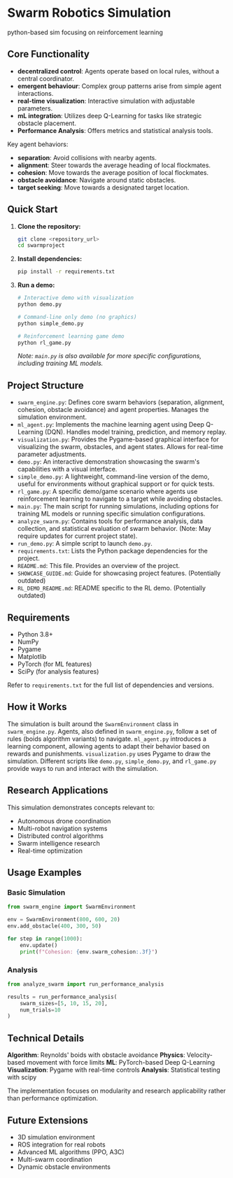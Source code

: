 # Swarm Robotics Simulation

python-based sim focusing on reinforcement learning

## Core Functionality

- **decentralized control**: Agents operate based on local rules, without a central coordinator.
- **emergent behaviour**: Complex group patterns arise from simple agent interactions.
- **real-time visualization**: Interactive simulation with adjustable parameters.
- **mL integration**: Utilizes deep Q-Learning for tasks like strategic obstacle placement.
- **Performance Analysis**: Offers metrics and statistical analysis tools.

Key agent behaviors:
- **separation**: Avoid collisions with nearby agents.
- **alignment**: Steer towards the average heading of local flockmates.
- **cohesion**: Move towards the average position of local flockmates.
- **obstacle avoidance**: Navigate around static obstacles.
- **target seeking**: Move towards a designated target location.

## Quick Start

1.  **Clone the repository:**
    ```bash
    git clone <repository_url>
    cd swarmproject
    ```
2.  **Install dependencies:**
    ```bash
    pip install -r requirements.txt
    ```
3.  **Run a demo:**
    ```bash
    # Interactive demo with visualization
    python demo.py

    # Command-line only demo (no graphics)
    python simple_demo.py

    # Reinforcement learning game demo
    python rl_game.py
    ```
    *Note: `main.py` is also available for more specific configurations, including training ML models.*

## Project Structure

-   `swarm_engine.py`: Defines core swarm behaviors (separation, alignment, cohesion, obstacle avoidance) and agent properties. Manages the simulation environment.
-   `ml_agent.py`: Implements the machine learning agent using Deep Q-Learning (DQN). Handles model training, prediction, and memory replay.
-   `visualization.py`: Provides the Pygame-based graphical interface for visualizing the swarm, obstacles, and agent states. Allows for real-time parameter adjustments.
-   `demo.py`: An interactive demonstration showcasing the swarm's capabilities with a visual interface.
-   `simple_demo.py`: A lightweight, command-line version of the demo, useful for environments without graphical support or for quick tests.
-   `rl_game.py`: A specific demo/game scenario where agents use reinforcement learning to navigate to a target while avoiding obstacles.
-   `main.py`: The main script for running simulations, including options for training ML models or running specific simulation configurations.
-   `analyze_swarm.py`: Contains tools for performance analysis, data collection, and statistical evaluation of swarm behavior. (Note: May require updates for current project state).
-   `run_demo.py`: A simple script to launch `demo.py`.
-   `requirements.txt`: Lists the Python package dependencies for the project.
-   `README.md`: This file. Provides an overview of the project.
-   `SHOWCASE_GUIDE.md`: Guide for showcasing project features. (Potentially outdated)
-   `RL_DEMO_README.md`: README specific to the RL demo. (Potentially outdated)


## Requirements

-   Python 3.8+
-   NumPy
-   Pygame
-   Matplotlib
-   PyTorch (for ML features)
-   SciPy (for analysis features)

Refer to `requirements.txt` for the full list of dependencies and versions.

## How it Works

The simulation is built around the `SwarmEnvironment` class in `swarm_engine.py`. Agents, also defined in `swarm_engine.py`, follow a set of rules (boids algorithm variants) to navigate. `ml_agent.py` introduces a learning component, allowing agents to adapt their behavior based on rewards and punishments. `visualization.py` uses Pygame to draw the simulation. Different scripts like `demo.py`, `simple_demo.py`, and `rl_game.py` provide ways to run and interact with the simulation.

## Research Applications

This simulation demonstrates concepts relevant to:
- Autonomous drone coordination
- Multi-robot navigation systems
- Distributed control algorithms
- Swarm intelligence research
- Real-time optimization

## Usage Examples

### Basic Simulation
```python
from swarm_engine import SwarmEnvironment

env = SwarmEnvironment(800, 600, 20)
env.add_obstacle(400, 300, 50)

for step in range(1000):
    env.update()
    print(f"Cohesion: {env.swarm_cohesion:.3f}")
```

### Analysis
```python
from analyze_swarm import run_performance_analysis

results = run_performance_analysis(
    swarm_sizes=[5, 10, 15, 20],
    num_trials=10
)
```

## Technical Details

**Algorithm**: Reynolds' boids with obstacle avoidance
**Physics**: Velocity-based movement with force limits
**ML**: PyTorch-based Deep Q-Learning
**Visualization**: Pygame with real-time controls
**Analysis**: Statistical testing with scipy

The implementation focuses on modularity and research applicability rather than performance optimization.

## Future Extensions

- 3D simulation environment
- ROS integration for real robots
- Advanced ML algorithms (PPO, A3C)
- Multi-swarm coordination
- Dynamic obstacle environments
